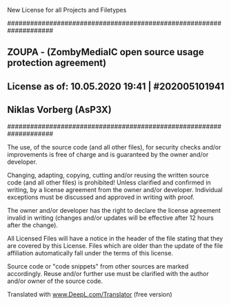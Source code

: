 New License for all Projects and Filetypes

####################################################################
## ZOUPA - (ZombyMediaIC open source usage protection agreement)  ##
## License as of: 10.05.2020 19:41 | #202005101941                ##
## Niklas Vorberg (AsP3X)                                         ##
####################################################################

The use, of the source code (and all other files), for security checks and/or improvements is free of charge and is guaranteed by the owner and/or developer.

Changing, adapting, copying, cutting and/or reusing the written source code (and all other files) is prohibited! 
Unless clarified and confirmed in writing, by a license agreement from the owner and/or developer.
Individual exceptions must be discussed and approved in writing with proof.

The owner and/or developer has the right to declare the license agreement invalid in writing (changes and/or updates will be effective after 12 hours after the change).

All Licensed Files will have a notice in the header of the file stating that they are covered by this License.
Files which are older than the update of the file affiliation automatically fall under the terms of this license.

Source code or "code snippets" from other sources are marked accordingly. Reuse and/or further use must be clarified with the author and/or owner of the source code.

Translated with www.DeepL.com/Translator (free version)
